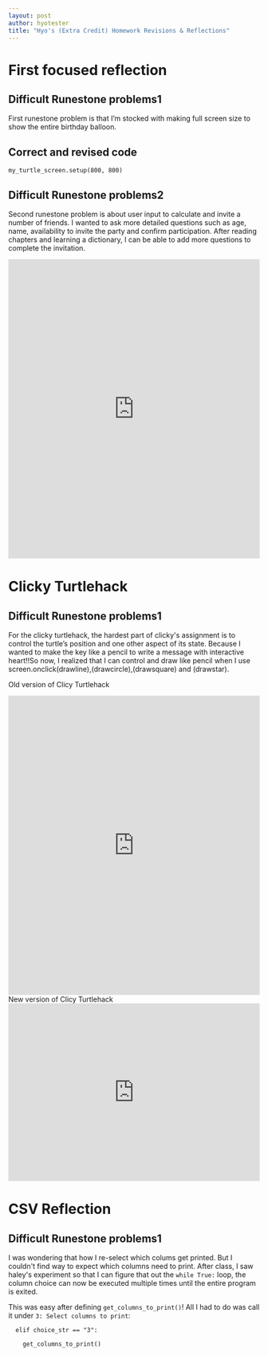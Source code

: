 ```yaml
---
layout: post
author: hyotester
title: "Hyo's (Extra Credit) Homework Revisions & Reflections"
---
```


# First focused reflection 
## Difficult Runestone problems1
First runestone problem is that I’m stocked with making full screen size to show the entire birthday balloon. 

## Correct and revised code

```
my_turtle_screen.setup(800, 800)

```

## Difficult Runestone problems2
Second runestone problem is about user input to calculate and invite a number of friends. I wanted to ask more detailed questions such as age, name, availability to invite the party and confirm participation. After reading chapters and learning a dictionary, I can be able to add more questions to complete the invitation. 


<iframe src="https://trinket.io/embed/python/4103681aad" width="100%" height="600" frameborder="0" marginwidth="0" marginheight="0" allowfullscreen></iframe>

# Clicky Turtlehack

## Difficult Runestone problems1
For the clicky turtlehack, the hardest part of clicky's assignment is to control the turtle’s position and one other aspect of its state. Because I wanted to make the key like a pencil to write a message with interactive heart!!So now, I realized that I can control and draw like pencil when I use screen.onclick(drawline),(drawcircle),(drawsquare) and (drawstar).

 Old version of Clicy Turtlehack 
<iframe src="https://trinket.io/embed/python/0f45429f10" width="100%" height="600" frameborder="0" marginwidth="0" marginheight="0" allowfullscreen></iframe>
New version of Clicy Turtlehack 
<iframe src="https://trinket.io/embed/python/5a4656cd29" width="100%" height="356" frameborder="0" marginwidth="0" marginheight="0" allowfullscreen></iframe>



# CSV Reflection

## Difficult Runestone problems1
I was wondering that how I re-select which colums get printed. But I couldn't find way to expect which columns need to print. After class, I saw haley's experiment so that I can figure that out the `while True:` loop, the column choice can now be executed multiple times until the entire program is exited.

This was easy after defining `get_columns_to_print()`! All I had to do was call it under `3: Select columns to print`:

```
  elif choice_str == "3":

    get_columns_to_print()

```
